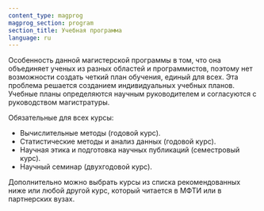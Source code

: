 ```yaml
---
content_type: magprog
magprog_section: program
section_title: Учебная программа
language: ru
---
```


Особенность данной магистерской программы в том, что она объединяет ученых из разных областей и программистов, поэтому нет возможности создать четкий план обучения, единый для всех. Эта проблема решается созданием индивидуальных учебных планов. Учебные планы определяются научным руководителем и согласуются с руководством магистратуры. 

Обязательные для всех курсы:

* Вычислительные методы (годовой курс).
* Статистические методы и анализ данных (годовой курс).
* Научная этика и подготовка научных публикаций (семестровый курс).
* Научный семинар (двухгодовой курс).

Дополнительно можно выбрать курсы из списка рекомендованных ниже или любой другой курс, который читается в МФТИ или в партнерских вузах.
